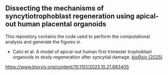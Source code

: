 ## Dissecting the mechanisms of syncytiotrophoblast regeneration using apical-out human placental organoids

This repository contains the code used to perform the computational analysis
and generate the figures in 

* Calvi et al: A model of apical-out human first trimester trophoblast organoids to study regeneration after syncytial damage. [bioRxiv (2025)](https://www.biorxiv.org/content/10.1101/2025.10.21.683405)


https://www.biorxiv.org/content/10.1101/2025.10.21.683405
